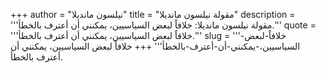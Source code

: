 +++
author = "نيلسون مانديلا"
title = "مقولة نيلسون مانديلا"
description = '''مقولة نيلسون مانديلا: خلافاً لبعض السياسيين، يمكنني أن أعترف بالخطأ.'''
quote = '''خلافاً لبعض السياسيين، يمكنني أن أعترف بالخطأ.'''
slug = '''خلافاً-لبعض-السياسيين،-يمكنني-أن-أعترف-بالخطأ'''
+++
خلافاً لبعض السياسيين، يمكنني أن أعترف بالخطأ.
